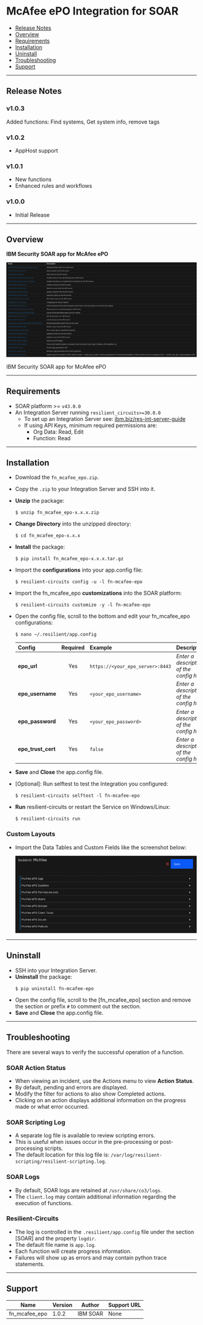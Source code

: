 # McAfee ePO Integration for SOAR 

- [Release Notes](#release-notes)
- [Overview](#overview)
- [Requirements](#requirements)
- [Installation](#installation)
- [Uninstall](#uninstall)
- [Troubleshooting](#troubleshooting)
- [Support](#support)

---

## Release Notes
### v1.0.3
Added functions: Find systems, Get system info, remove tags
### v1.0.2
* AppHost support
### v1.0.1
* New functions
* Enhanced rules and workflows
### v1.0.0
* Initial Release

---

## Overview

**IBM Security SOAR app for McAfee ePO**

 ![screenshot: main](./doc/screenshots/main.png)

IBM Security SOAR app for McAfee ePO

---

## Requirements
<!--
  List any Requirements 
-->
* SOAR platform >= `v43.0.0`
* An Integration Server running `resilient_circuits>=30.0.0`
  * To set up an Integration Server see: [ibm.biz/res-int-server-guide](https://ibm.biz/res-int-server-guide)
  * If using API Keys, minimum required permissions are:
      * Org Data: Read, Edit
      * Function: Read
---

## Installation
* Download the `fn_mcafee_epo.zip`.
* Copy the `.zip` to your Integration Server and SSH into it.
* **Unzip** the package:
  ```
  $ unzip fn_mcafee_epo-x.x.x.zip
  ```
* **Change Directory** into the unzipped directory:
  ```
  $ cd fn_mcafee_epo-x.x.x
  ```
* **Install** the package:
  ```
  $ pip install fn_mcafee_epo-x.x.x.tar.gz
  ```
* Import the **configurations** into your app.config file:
  ```
  $ resilient-circuits config -u -l fn-mcafee-epo
  ```
* Import the fn_mcafee_epo **customizations** into the SOAR platform:
  ```
  $ resilient-circuits customize -y -l fn-mcafee-epo
  ```
* Open the config file, scroll to the bottom and edit your fn_mcafee_epo configurations:
  ```
  $ nano ~/.resilient/app.config
  ```
  | Config | Required | Example | Description |
  | ------ | :------: | ------- | ----------- |
  | **epo_url** | Yes | `https://<your_epo_server>:8443` | *Enter a description of the config here* |
  | **epo_username** | Yes | `<your_epo_username>` | *Enter a description of the config here* |
  | **epo_password** | Yes | `<your_epo_password>` | *Enter a description of the config here* |
  | **epo_trust_cert** | Yes | `false` | *Enter a description of the config here* |

* **Save** and **Close** the app.config file.
* [Optional]: Run selftest to test the Integration you configured:
  ```
  $ resilient-circuits selftest -l fn-mcafee-epo
  ```
* **Run** resilient-circuits or restart the Service on Windows/Linux:
  ```
  $ resilient-circuits run
  ```

### Custom Layouts
<!--
  Use this section to provide guidance on where the user should add any custom fields and data tables.
  You may wish to recommend a new incident tab.
  You should save a screenshot "custom_layouts.png" in the doc/screenshots directory and reference it here
-->
* Import the Data Tables and Custom Fields like the screenshot below:

  ![screenshot: custom_layouts](./doc/screenshots/custom_layouts.png)

---

## Uninstall
* SSH into your Integration Server.
* **Uninstall** the package:
  ```
  $ pip uninstall fn-mcafee-epo
  ```
* Open the config file, scroll to the [fn_mcafee_epo] section and remove the section or prefix `#` to comment out the section.
* **Save** and **Close** the app.config file.

---

## Troubleshooting
There are several ways to verify the successful operation of a function.

### SOAR Action Status
* When viewing an incident, use the Actions menu to view **Action Status**.
* By default, pending and errors are displayed.
* Modify the filter for actions to also show Completed actions.
* Clicking on an action displays additional information on the progress made or what error occurred.

### SOAR Scripting Log
* A separate log file is available to review scripting errors.
* This is useful when issues occur in the pre-processing or post-processing scripts.
* The default location for this log file is: `/var/log/resilient-scripting/resilient-scripting.log`.

### SOAR Logs
* By default, SOAR logs are retained at `/usr/share/co3/logs`.
* The `client.log` may contain additional information regarding the execution of functions.

### Resilient-Circuits
* The log is controlled in the `.resilient/app.config` file under the section [SOAR] and the property `logdir`.
* The default file name is `app.log`.
* Each function will create progress information.
* Failures will show up as errors and may contain python trace statements.

---

<!--
  If necessary, use this section to describe how to configure your security application to work with the integration.
  Delete this section if the user does not need to perform any configuration procedures on your product.

## Configure <Product_Name>

* Step One
* Step Two
* Step Three

---
-->

## Support
| Name | Version | Author | Support URL |
| ---- | ------- | ------ | ----------- |
| fn_mcafee_epo | 1.0.2 | IBM SOAR | None |
